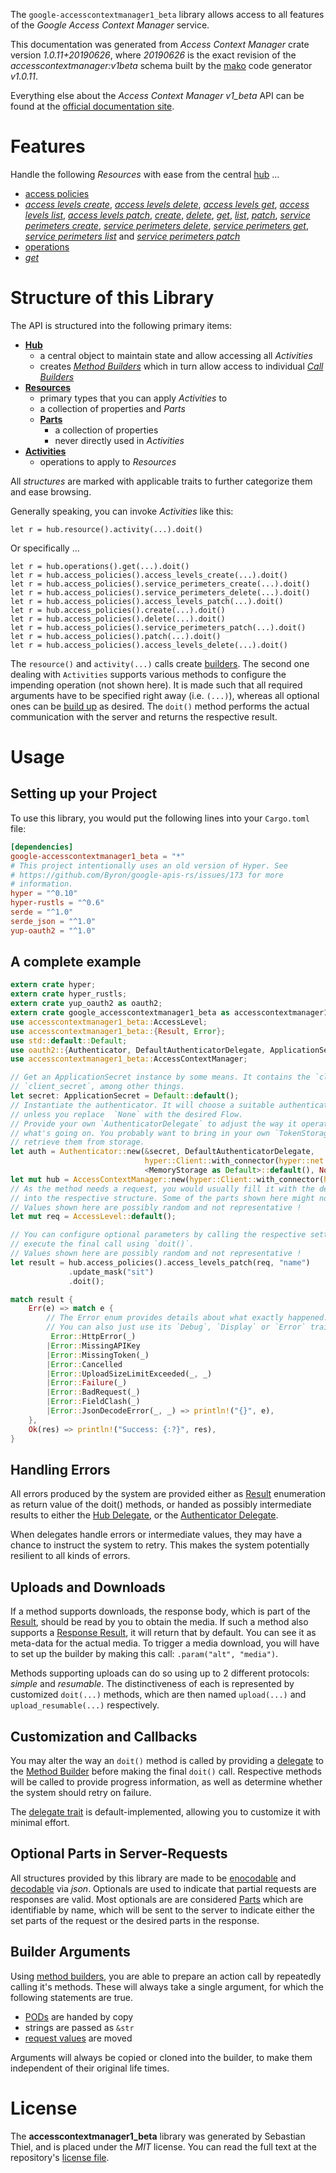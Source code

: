 <!---
DO NOT EDIT !
This file was generated automatically from 'src/mako/api/README.md.mako'
DO NOT EDIT !
-->
The `google-accesscontextmanager1_beta` library allows access to all features of the *Google Access Context Manager* service.

This documentation was generated from *Access Context Manager* crate version *1.0.11+20190626*, where *20190626* is the exact revision of the *accesscontextmanager:v1beta* schema built by the [mako](http://www.makotemplates.org/) code generator *v1.0.11*.

Everything else about the *Access Context Manager* *v1_beta* API can be found at the
[official documentation site](https://cloud.google.com/access-context-manager/docs/reference/rest/).
# Features

Handle the following *Resources* with ease from the central [hub](https://docs.rs/google-accesscontextmanager1_beta/1.0.11+20190626/google_accesscontextmanager1_beta/struct.AccessContextManager.html) ... 

* [access policies](https://docs.rs/google-accesscontextmanager1_beta/1.0.11+20190626/google_accesscontextmanager1_beta/struct.AccessPolicy.html)
 * [*access levels create*](https://docs.rs/google-accesscontextmanager1_beta/1.0.11+20190626/google_accesscontextmanager1_beta/struct.AccessPolicyAccessLevelCreateCall.html), [*access levels delete*](https://docs.rs/google-accesscontextmanager1_beta/1.0.11+20190626/google_accesscontextmanager1_beta/struct.AccessPolicyAccessLevelDeleteCall.html), [*access levels get*](https://docs.rs/google-accesscontextmanager1_beta/1.0.11+20190626/google_accesscontextmanager1_beta/struct.AccessPolicyAccessLevelGetCall.html), [*access levels list*](https://docs.rs/google-accesscontextmanager1_beta/1.0.11+20190626/google_accesscontextmanager1_beta/struct.AccessPolicyAccessLevelListCall.html), [*access levels patch*](https://docs.rs/google-accesscontextmanager1_beta/1.0.11+20190626/google_accesscontextmanager1_beta/struct.AccessPolicyAccessLevelPatchCall.html), [*create*](https://docs.rs/google-accesscontextmanager1_beta/1.0.11+20190626/google_accesscontextmanager1_beta/struct.AccessPolicyCreateCall.html), [*delete*](https://docs.rs/google-accesscontextmanager1_beta/1.0.11+20190626/google_accesscontextmanager1_beta/struct.AccessPolicyDeleteCall.html), [*get*](https://docs.rs/google-accesscontextmanager1_beta/1.0.11+20190626/google_accesscontextmanager1_beta/struct.AccessPolicyGetCall.html), [*list*](https://docs.rs/google-accesscontextmanager1_beta/1.0.11+20190626/google_accesscontextmanager1_beta/struct.AccessPolicyListCall.html), [*patch*](https://docs.rs/google-accesscontextmanager1_beta/1.0.11+20190626/google_accesscontextmanager1_beta/struct.AccessPolicyPatchCall.html), [*service perimeters create*](https://docs.rs/google-accesscontextmanager1_beta/1.0.11+20190626/google_accesscontextmanager1_beta/struct.AccessPolicyServicePerimeterCreateCall.html), [*service perimeters delete*](https://docs.rs/google-accesscontextmanager1_beta/1.0.11+20190626/google_accesscontextmanager1_beta/struct.AccessPolicyServicePerimeterDeleteCall.html), [*service perimeters get*](https://docs.rs/google-accesscontextmanager1_beta/1.0.11+20190626/google_accesscontextmanager1_beta/struct.AccessPolicyServicePerimeterGetCall.html), [*service perimeters list*](https://docs.rs/google-accesscontextmanager1_beta/1.0.11+20190626/google_accesscontextmanager1_beta/struct.AccessPolicyServicePerimeterListCall.html) and [*service perimeters patch*](https://docs.rs/google-accesscontextmanager1_beta/1.0.11+20190626/google_accesscontextmanager1_beta/struct.AccessPolicyServicePerimeterPatchCall.html)
* [operations](https://docs.rs/google-accesscontextmanager1_beta/1.0.11+20190626/google_accesscontextmanager1_beta/struct.Operation.html)
 * [*get*](https://docs.rs/google-accesscontextmanager1_beta/1.0.11+20190626/google_accesscontextmanager1_beta/struct.OperationGetCall.html)




# Structure of this Library

The API is structured into the following primary items:

* **[Hub](https://docs.rs/google-accesscontextmanager1_beta/1.0.11+20190626/google_accesscontextmanager1_beta/struct.AccessContextManager.html)**
    * a central object to maintain state and allow accessing all *Activities*
    * creates [*Method Builders*](https://docs.rs/google-accesscontextmanager1_beta/1.0.11+20190626/google_accesscontextmanager1_beta/trait.MethodsBuilder.html) which in turn
      allow access to individual [*Call Builders*](https://docs.rs/google-accesscontextmanager1_beta/1.0.11+20190626/google_accesscontextmanager1_beta/trait.CallBuilder.html)
* **[Resources](https://docs.rs/google-accesscontextmanager1_beta/1.0.11+20190626/google_accesscontextmanager1_beta/trait.Resource.html)**
    * primary types that you can apply *Activities* to
    * a collection of properties and *Parts*
    * **[Parts](https://docs.rs/google-accesscontextmanager1_beta/1.0.11+20190626/google_accesscontextmanager1_beta/trait.Part.html)**
        * a collection of properties
        * never directly used in *Activities*
* **[Activities](https://docs.rs/google-accesscontextmanager1_beta/1.0.11+20190626/google_accesscontextmanager1_beta/trait.CallBuilder.html)**
    * operations to apply to *Resources*

All *structures* are marked with applicable traits to further categorize them and ease browsing.

Generally speaking, you can invoke *Activities* like this:

```Rust,ignore
let r = hub.resource().activity(...).doit()
```

Or specifically ...

```ignore
let r = hub.operations().get(...).doit()
let r = hub.access_policies().access_levels_create(...).doit()
let r = hub.access_policies().service_perimeters_create(...).doit()
let r = hub.access_policies().service_perimeters_delete(...).doit()
let r = hub.access_policies().access_levels_patch(...).doit()
let r = hub.access_policies().create(...).doit()
let r = hub.access_policies().delete(...).doit()
let r = hub.access_policies().service_perimeters_patch(...).doit()
let r = hub.access_policies().patch(...).doit()
let r = hub.access_policies().access_levels_delete(...).doit()
```

The `resource()` and `activity(...)` calls create [builders][builder-pattern]. The second one dealing with `Activities` 
supports various methods to configure the impending operation (not shown here). It is made such that all required arguments have to be 
specified right away (i.e. `(...)`), whereas all optional ones can be [build up][builder-pattern] as desired.
The `doit()` method performs the actual communication with the server and returns the respective result.

# Usage

## Setting up your Project

To use this library, you would put the following lines into your `Cargo.toml` file:

```toml
[dependencies]
google-accesscontextmanager1_beta = "*"
# This project intentionally uses an old version of Hyper. See
# https://github.com/Byron/google-apis-rs/issues/173 for more
# information.
hyper = "^0.10"
hyper-rustls = "^0.6"
serde = "^1.0"
serde_json = "^1.0"
yup-oauth2 = "^1.0"
```

## A complete example

```Rust
extern crate hyper;
extern crate hyper_rustls;
extern crate yup_oauth2 as oauth2;
extern crate google_accesscontextmanager1_beta as accesscontextmanager1_beta;
use accesscontextmanager1_beta::AccessLevel;
use accesscontextmanager1_beta::{Result, Error};
use std::default::Default;
use oauth2::{Authenticator, DefaultAuthenticatorDelegate, ApplicationSecret, MemoryStorage};
use accesscontextmanager1_beta::AccessContextManager;

// Get an ApplicationSecret instance by some means. It contains the `client_id` and 
// `client_secret`, among other things.
let secret: ApplicationSecret = Default::default();
// Instantiate the authenticator. It will choose a suitable authentication flow for you, 
// unless you replace  `None` with the desired Flow.
// Provide your own `AuthenticatorDelegate` to adjust the way it operates and get feedback about 
// what's going on. You probably want to bring in your own `TokenStorage` to persist tokens and
// retrieve them from storage.
let auth = Authenticator::new(&secret, DefaultAuthenticatorDelegate,
                              hyper::Client::with_connector(hyper::net::HttpsConnector::new(hyper_rustls::TlsClient::new())),
                              <MemoryStorage as Default>::default(), None);
let mut hub = AccessContextManager::new(hyper::Client::with_connector(hyper::net::HttpsConnector::new(hyper_rustls::TlsClient::new())), auth);
// As the method needs a request, you would usually fill it with the desired information
// into the respective structure. Some of the parts shown here might not be applicable !
// Values shown here are possibly random and not representative !
let mut req = AccessLevel::default();

// You can configure optional parameters by calling the respective setters at will, and
// execute the final call using `doit()`.
// Values shown here are possibly random and not representative !
let result = hub.access_policies().access_levels_patch(req, "name")
             .update_mask("sit")
             .doit();

match result {
    Err(e) => match e {
        // The Error enum provides details about what exactly happened.
        // You can also just use its `Debug`, `Display` or `Error` traits
         Error::HttpError(_)
        |Error::MissingAPIKey
        |Error::MissingToken(_)
        |Error::Cancelled
        |Error::UploadSizeLimitExceeded(_, _)
        |Error::Failure(_)
        |Error::BadRequest(_)
        |Error::FieldClash(_)
        |Error::JsonDecodeError(_, _) => println!("{}", e),
    },
    Ok(res) => println!("Success: {:?}", res),
}

```
## Handling Errors

All errors produced by the system are provided either as [Result](https://docs.rs/google-accesscontextmanager1_beta/1.0.11+20190626/google_accesscontextmanager1_beta/enum.Result.html) enumeration as return value of 
the doit() methods, or handed as possibly intermediate results to either the 
[Hub Delegate](https://docs.rs/google-accesscontextmanager1_beta/1.0.11+20190626/google_accesscontextmanager1_beta/trait.Delegate.html), or the [Authenticator Delegate](https://docs.rs/yup-oauth2/*/yup_oauth2/trait.AuthenticatorDelegate.html).

When delegates handle errors or intermediate values, they may have a chance to instruct the system to retry. This 
makes the system potentially resilient to all kinds of errors.

## Uploads and Downloads
If a method supports downloads, the response body, which is part of the [Result](https://docs.rs/google-accesscontextmanager1_beta/1.0.11+20190626/google_accesscontextmanager1_beta/enum.Result.html), should be
read by you to obtain the media.
If such a method also supports a [Response Result](https://docs.rs/google-accesscontextmanager1_beta/1.0.11+20190626/google_accesscontextmanager1_beta/trait.ResponseResult.html), it will return that by default.
You can see it as meta-data for the actual media. To trigger a media download, you will have to set up the builder by making
this call: `.param("alt", "media")`.

Methods supporting uploads can do so using up to 2 different protocols: 
*simple* and *resumable*. The distinctiveness of each is represented by customized 
`doit(...)` methods, which are then named `upload(...)` and `upload_resumable(...)` respectively.

## Customization and Callbacks

You may alter the way an `doit()` method is called by providing a [delegate](https://docs.rs/google-accesscontextmanager1_beta/1.0.11+20190626/google_accesscontextmanager1_beta/trait.Delegate.html) to the 
[Method Builder](https://docs.rs/google-accesscontextmanager1_beta/1.0.11+20190626/google_accesscontextmanager1_beta/trait.CallBuilder.html) before making the final `doit()` call. 
Respective methods will be called to provide progress information, as well as determine whether the system should 
retry on failure.

The [delegate trait](https://docs.rs/google-accesscontextmanager1_beta/1.0.11+20190626/google_accesscontextmanager1_beta/trait.Delegate.html) is default-implemented, allowing you to customize it with minimal effort.

## Optional Parts in Server-Requests

All structures provided by this library are made to be [enocodable](https://docs.rs/google-accesscontextmanager1_beta/1.0.11+20190626/google_accesscontextmanager1_beta/trait.RequestValue.html) and 
[decodable](https://docs.rs/google-accesscontextmanager1_beta/1.0.11+20190626/google_accesscontextmanager1_beta/trait.ResponseResult.html) via *json*. Optionals are used to indicate that partial requests are responses 
are valid.
Most optionals are are considered [Parts](https://docs.rs/google-accesscontextmanager1_beta/1.0.11+20190626/google_accesscontextmanager1_beta/trait.Part.html) which are identifiable by name, which will be sent to 
the server to indicate either the set parts of the request or the desired parts in the response.

## Builder Arguments

Using [method builders](https://docs.rs/google-accesscontextmanager1_beta/1.0.11+20190626/google_accesscontextmanager1_beta/trait.CallBuilder.html), you are able to prepare an action call by repeatedly calling it's methods.
These will always take a single argument, for which the following statements are true.

* [PODs][wiki-pod] are handed by copy
* strings are passed as `&str`
* [request values](https://docs.rs/google-accesscontextmanager1_beta/1.0.11+20190626/google_accesscontextmanager1_beta/trait.RequestValue.html) are moved

Arguments will always be copied or cloned into the builder, to make them independent of their original life times.

[wiki-pod]: http://en.wikipedia.org/wiki/Plain_old_data_structure
[builder-pattern]: http://en.wikipedia.org/wiki/Builder_pattern
[google-go-api]: https://github.com/google/google-api-go-client

# License
The **accesscontextmanager1_beta** library was generated by Sebastian Thiel, and is placed 
under the *MIT* license.
You can read the full text at the repository's [license file][repo-license].

[repo-license]: https://github.com/Byron/google-apis-rsblob/master/LICENSE.md
